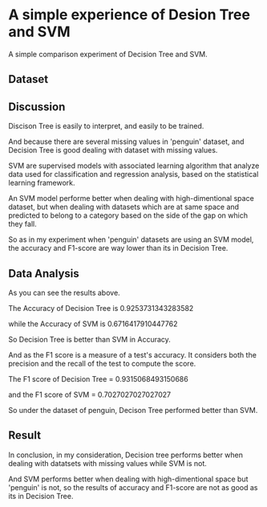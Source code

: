 # A simple experience of Desion Tree and SVM

A simple comparison experiment of Decision Tree and SVM.

## Dataset

## Discussion

Discison Tree is easily to interpret, and easily to be trained.

And because there are several missing values in 'penguin' dataset, and Decision Tree is good dealing with dataset with missing values.

SVM are supervised models with associated learning algorithm that analyze data used for classification and regression analysis, based on the statistical learning framework.

An SVM model performe better when dealing with high-dimentional space dataset, but when dealing with datasets which are at same space and predicted to belong to a category based on the side of the gap on which they fall.

So as in my experiment when 'penguin' datasets are using an SVM model, the accuracy and F1-score are way lower than its in Decision Tree.

## Data Analysis

As you can see the results above.

The Accuracy of Decision Tree is 0.9253731343283582

while the Accuracy of SVM is 0.6716417910447762

So Decision Tree is better than SVM in Accuracy.

And as the F1 score is a measure of a test's accuracy. It considers both the precision and the recall of the test to compute the score.

The F1 score of Decision Tree = 0.9315068493150686

and the F1 score of SVM = 0.7027027027027027

So under the dataset of penguin, Decison Tree performed better than SVM.

## Result

In conclusion, in my consideration, Decision tree performs better when dealing with datatsets with missing values while SVM is not.

And SVM performs better when dealing with high-dimentional space but 'penguin' is not, so the results of accuracy and F1-score are not as good as its in Decision Tree.
